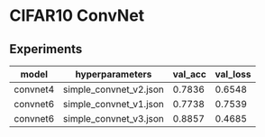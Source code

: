 # CIFAR10 ConvNet


## Experiments

|   model|        hyperparameters | val_acc | val_loss |
| ------ | ---------------------- | ------- | -------- |
|convnet4| simple_convnet_v2.json| 0.7836| 0.6548| 
|convnet6 | simple_convnet_v1.json|0.7738| 0.7539|
|convnet6 | simple_convnet_v3.json|0.8857| 0.4685|